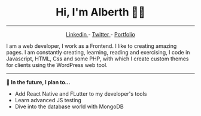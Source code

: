 <h1 align="center">Hi, I'm Alberth 👋🏽</h1>

-------
<p align="center">
  <a href="https://www.linkedin.com/in/alberth-corrales-ru%C3%ADz-535b3b144/"> Linkedin </a>
  -
  <a href="https://twitter.com/AlberthRuz1"> Twitter </a>
  -
  <a href="#"> Portfolio </a>
<p> 

I am a web developer, I work as a Frontend. I like to creating amazing pages. I am constantly creating, learning, reading and exercising, I code in Javascript, HTML, Css and some PHP, with which I create custom themes for clients using the WordPress web tool.
  
-------

**🎯 In the future, I plan to...**
* Add React Native and FLutter to my developer's tools
* Learn advanced JS testing
* Dive into the database world with MongoDB
